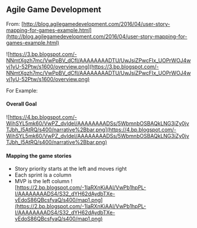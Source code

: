 ## Agile Game Development

From: [http://blog.agilegamedevelopment.com/2016/04/user-story-mapping-for-games-example.html](http://blog.agilegamedevelopment.com/2016/04/user-story-mapping-for-games-example.html)


![https://3.bp.blogspot.com/-NNmtXgzh7mc/VwPpBV_dCfI/AAAAAAAADTU/UwJsiZPwcFIx_UOPrWOJ4wvj1yU-52Ptw/s1600/overview.png](https://3.bp.blogspot.com/-NNmtXgzh7mc/VwPpBV_dCfI/AAAAAAAADTU/UwJsiZPwcFIx_UOPrWOJ4wvj1yU-52Ptw/s1600/overview.png)


For Example:
#### Overall Goal
![https://4.bp.blogspot.com/-WihSYL5mk60/VwPZ_dvIdeI/AAAAAAAADSs/5WbmnbOSBAQkLNG3iZy0jvTJbh_I5AtRQ/s400/narrative%2Bbar.png](https://4.bp.blogspot.com/-WihSYL5mk60/VwPZ_dvIdeI/AAAAAAAADSs/5WbmnbOSBAQkLNG3iZy0jvTJbh_I5AtRQ/s400/narrative%2Bbar.png)



#### Mapping the game stories
- Story priority starts at the left and moves right
- Each sprint is a column
- MVP is the left column
![https://2.bp.blogspot.com/-1IaRXnKiAAI/VwPb1hpPL-I/AAAAAAAADS4/S32_dYH62dAydbTXe-vEdoS86QBcsfyaQ/s400/map1.png](https://2.bp.blogspot.com/-1IaRXnKiAAI/VwPb1hpPL-I/AAAAAAAADS4/S32_dYH62dAydbTXe-vEdoS86QBcsfyaQ/s400/map1.png)